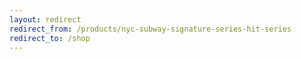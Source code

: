 ```yaml
---
layout: redirect
redirect_from: /products/nyc-subway-signature-series-hit-series
redirect_to: /shop
---
```

